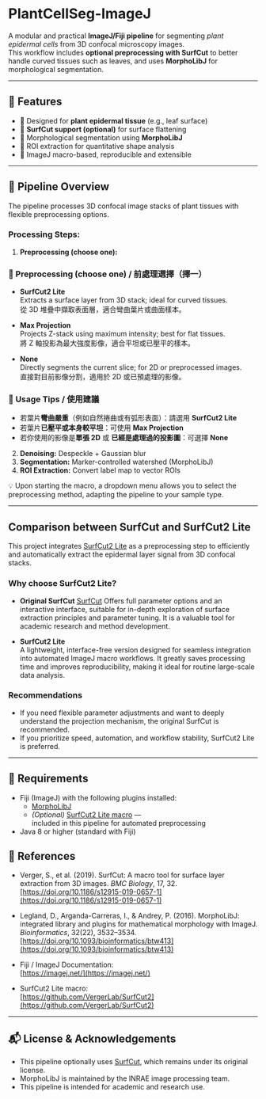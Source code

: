 # PlantCellSeg-ImageJ

A modular and practical **ImageJ/Fiji pipeline** for segmenting *plant epidermal cells* from 3D confocal microscopy images.  
This workflow includes **optional preprocessing with SurfCut** to better handle curved tissues such as leaves, and uses **MorphoLibJ** for morphological segmentation.

---

## 📌 Features

- 🔬 Designed for **plant epidermal tissue** (e.g., leaf surface)  
- 🧼 **SurfCut support (optional)** for surface flattening  
- 🧠 Morphological segmentation using **MorphoLibJ**  
- 📏 ROI extraction for quantitative shape analysis  
- 🔁 ImageJ macro-based, reproducible and extensible

---

## 🧪 Pipeline Overview

The pipeline processes 3D confocal image stacks of plant tissues with flexible preprocessing options.

### Processing Steps:

1. **Preprocessing (choose one):**  
  ### 🧪 Preprocessing (choose one) / 前處理選擇（擇一）

-  **SurfCut2 Lite**  
   Extracts a surface layer from 3D stack; ideal for curved tissues.  
   從 3D 堆疊中擷取表面層，適合彎曲葉片或曲面樣本。

-  **Max Projection**  
   Projects Z-stack using maximum intensity; best for flat tissues.  
   將 Z 軸投影為最大強度影像，適合平坦或已壓平的樣本。

-  **None**  
   Directly segments the current slice; for 2D or preprocessed images.  
   直接對目前影像分割，適用於 2D 或已預處理的影像。

### 📌 Usage Tips / 使用建議

- 若葉片**彎曲嚴重**（例如自然捲曲或有弧形表面）：請選用 **SurfCut2 Lite**
- 若葉片**已壓平或本身較平坦**：可使用 **Max Projection**
- 若你使用的影像是**單張 2D** 或 **已經是處理過的投影圖**：可選擇 **None**

2. **Denoising:** Despeckle + Gaussian blur  
3. **Segmentation:** Marker-controlled watershed (MorphoLibJ)  
4. **ROI Extraction:** Convert label map to vector ROIs  


💡 Upon starting the macro, a dropdown menu allows you to select the preprocessing method, adapting the pipeline to your sample type.

---


## Comparison between SurfCut and SurfCut2 Lite

This project integrates [SurfCut2 Lite](https://github.com/VergerLab/SurfCut2) as a preprocessing step to efficiently and automatically extract the epidermal layer signal from 3D confocal stacks.

### Why choose SurfCut2 Lite?

- **Original SurfCut** [SurfCut](https://github.com/sverger/SurfCut)
  Offers full parameter options and an interactive interface, suitable for in-depth exploration of surface extraction principles and parameter tuning. It is a valuable tool for academic research and method development.

- **SurfCut2 Lite**  
  A lightweight, interface-free version designed for seamless integration into automated ImageJ macro workflows. It greatly saves processing time and improves reproducibility, making it ideal for routine large-scale data analysis.

### Recommendations

- If you need flexible parameter adjustments and want to deeply understand the projection mechanism, the original SurfCut is recommended.  
- If you prioritize speed, automation, and workflow stability, SurfCut2 Lite is preferred.


---

## 📁 Requirements

- Fiji (ImageJ) with the following plugins installed:
  - [MorphoLibJ](https://imagej.net/plugins/morpholibj)  
  - *(Optional)* [SurfCut2 Lite macro](https://github.com/VergerLab/SurfCut2) —  
    included in this pipeline for automated preprocessing  
- Java 8 or higher (standard with Fiji)

## 📖 References

- Verger, S., et al. (2019). SurfCut: A macro tool for surface layer extraction from 3D images. *BMC Biology*, 17, 32.  
  [https://doi.org/10.1186/s12915-019-0657-1](https://doi.org/10.1186/s12915-019-0657-1)

- Legland, D., Arganda-Carreras, I., & Andrey, P. (2016). MorphoLibJ: integrated library and plugins for mathematical morphology with ImageJ. *Bioinformatics*, 32(22), 3532–3534.  
  [https://doi.org/10.1093/bioinformatics/btw413](https://doi.org/10.1093/bioinformatics/btw413)

- Fiji / ImageJ Documentation:  
  [https://imagej.net/](https://imagej.net/)

- SurfCut2 Lite macro:  
  [https://github.com/VergerLab/SurfCut2](https://github.com/VergerLab/SurfCut2)


---

## 📬 License & Acknowledgements

- This pipeline optionally uses [SurfCut](https://github.com/sverger/SurfCut), which remains under its original license.  
- MorphoLibJ is maintained by the INRAE image processing team.  
- This pipeline is intended for academic and research use.
